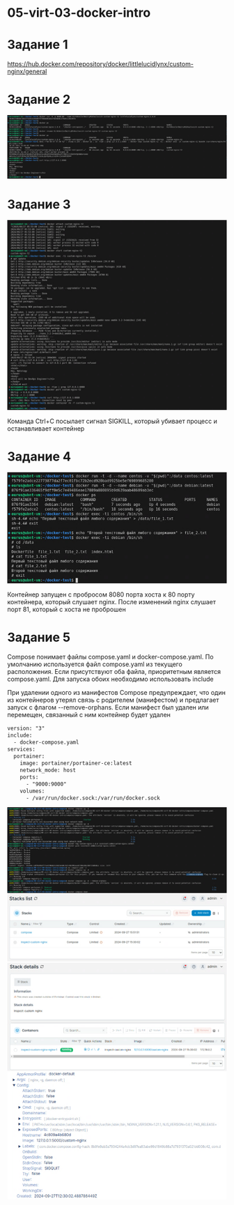 # 05-virt-03-docker-intro
# Задание 1
https://hub.docker.com/repository/docker/littlelucidlynx/custom-nginx/general

# Задание 2
![Image alt](https://github.com/littlelucidlynx/05-virt-03-docker-intro/raw/main/Screen/Docker001.png)

# Задание 3
![Image alt](https://github.com/littlelucidlynx/05-virt-03-docker-intro/raw/main//Screen/Docker002.png)

Команда Ctrl+C посылает сигнал SIGKILL, который убивает процесс и останавливает контейнер

# Задание 4
![Image alt](https://github.com/littlelucidlynx/05-virt-03-docker-intro/raw/main//Screen/Docker003.png)

Контейнер запущен с пробросом 8080 порта хоста к 80 порту контейнера, который слушает nginx. После изменений nginx слушает порт 81, который с хоста не проброшен

# Задание 5
Compose понимает файлы compose.yaml и docker-compose.yaml. По умолчанию используется файл compose.yaml из текущего расположения. Если присутствуют оба файла, приоритетным является compose.yaml. Для запуска обоих необходимо использовать include

При удалении одного из манифестов Compose предупреждает, что один из контейнеров утерял связь с родителем (манифестом) и предлагает запуск с флагом --remove-orphans. Если манифест был удален или перемещен, связанный с ним контейнер будет удален

```
version: "3"
include:
  - docker-compose.yaml
services:
  portainer:
    image: portainer/portainer-ce:latest
    network_mode: host
    ports:
      - "9000:9000"
    volumes:
      - /var/run/docker.sock:/var/run/docker.sock
```

![Image alt](https://github.com/littlelucidlynx/05-virt-03-docker-intro/raw/main//Screen/Compose001.png)
![Image alt](https://github.com/littlelucidlynx/05-virt-03-docker-intro/raw/main//Screen/Portainer001.png)
![Image alt](https://github.com/littlelucidlynx/05-virt-03-docker-intro/raw/main//Screen/Portainer002.png)
![Image alt](https://github.com/littlelucidlynx/05-virt-03-docker-intro/raw/main//Screen/Portainer003.png)